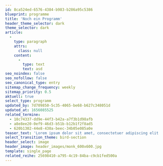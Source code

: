 ```yaml
---
id: 8ca524ed-6576-4384-b983-b286a95c5386
blueprint: programme
title: 'Noch ein Programm'
header_theme_selector: dark
theme_selector: dark
article:
  -
    type: paragraph
    attrs:
      class: null
    content:
      -
        type: text
        text: asd
seo_noindex: false
seo_nofollow: false
seo_canonical_type: entry
sitemap_change_frequency: weekly
sitemap_priority: 0.5
aktuell: true
select_type: programm
updated_by: 7d709850-5c35-4065-be68-b627c348051d
updated_at: 1656085525
related_termine:
  - 18c74337-dd9e-44f3-b42a-a7f3b1d98afb
  - a8e8ee20-0ef9-46d3-b51b-b12b1f2f8ad5
  - 620b1302-44e8-430a-beec-34b05e085a0e
teaser_text: 'Lorem ipsum dolor sit amet, consectetuer adipiscing elit. Aenean commodo ligula eget dolor. Aenean massa. Cum sociis natoque penatibus et magnis dis parturient montes, nascetur ridiculus mus. Donec qu'
select_transition_theme: bird-section
header_select: image
header_image: header_images/monk_600x600.jpg
template: single_page
related_reihe: 25698410-a795-4c19-84ba-c9cb1fed500a
---
```

